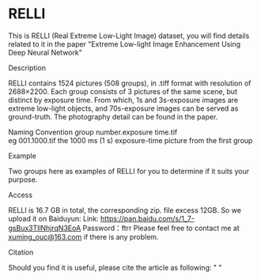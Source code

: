 # RELLI

This is RELLI (Real Extreme Low-Light Image) dataset, you will find details related to it in the paper "Extreme Low-light Image Enhancement Using Deep Neural Network"


Description


RELLI contains 1524 pictures (508  groups), in .tiff format with resolution of 2688×2200. Each group consists of 3 pictures of the same scene, but distinct by exposure time.    From which, 1s and 3s-exposure images are extreme low-light objects, and 70s-exposure images can be served as ground-truth. The photography detail can be found in the paper.

Naming Convention
group number.exposure time.tif   
eg
001.1000.tif    the 1000 ms (1 s) exposure-time picture from the first group


Example


Two groups here as examples of RELLI for you to determine if it suits your purpose.


Access


RELLI is 16.7 GB in total, the corresponding zip. file excess 12GB. So we upload it on Baiduyun:
Link:   https://pan.baidu.com/s/1_7-gsBux3TllNhjrqN3EoA 
Password：ftrr 
Please feel free to contact me at xuming_ouc@163.com if there is any problem.


Citation


Should you find it is useful, please cite the article as following:
"  "

  
